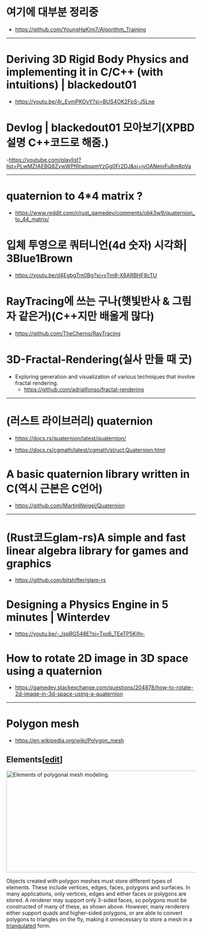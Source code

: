 # 여기에 대부분 정리중

- https://github.com/YoungHaKim7/Algorithm_Training

<hr>

# Deriving 3D Rigid Body Physics and implementing it in C/C++ (with intuitions) | blackedout01
- https://youtu.be/4r_EvmPKOvY?si=BUS4OK2FpS-J5Lne

# Devlog | blackedout01 모아보기(XPBD설명 C++코드로 해줌.)
-https://youtube.com/playlist?list=PLwMZtAEBQ8ZywWPf6twbspmYzGg0Fr2DJ&si=jyOANeioFu8m8pVa

<hr>

# quaternion to 4*4 matrix ?
- https://www.reddit.com/r/rust_gamedev/comments/obk3w9/quaternion_to_44_matrix/

# 입체 투영으로 쿼터니언(4d 숫자) 시각화| 3Blue1Brown
- https://youtu.be/d4EgbgTm0Bg?si=yTm8-X8ARBHF8cTU

# RayTracing에 쓰는 구나(햇빛반사 &  그림자 같은거)(C++지만 배울게 많다)
- https://github.com/TheCherno/RayTracing


# 3D-Fractal-Rendering(실사 만들 때 굿)
- Exploring generation and visualization of various techniques that involve fractal rendering. 
  - https://github.com/adrialfonso/fractal-rendering

<hr>

# (러스트 라이브러리) quaternion
- https://docs.rs/quaternion/latest/quaternion/

- https://docs.rs/cgmath/latest/cgmath/struct.Quaternion.html


# A basic quaternion library written in C(역시 근본은 C언어)
- https://github.com/MartinWeigel/Quaternion

<hr>

# (Rust코드glam-rs)A simple and fast linear algebra library for games and graphics
- https://github.com/bitshifter/glam-rs


# Designing a Physics Engine in 5 minutes | Winterdev

- https://youtu.be/-_IspRG548E?si=Txo6_TEeTP5Kifn-


# How to rotate 2D image in 3D space using a quaternion
- https://gamedev.stackexchange.com/questions/204878/how-to-rotate-2d-image-in-3d-space-using-a-quaternion

<hr>

# Polygon mesh
- https://en.wikipedia.org/wiki/Polygon_mesh

<h2><span class="mw-headline" id="Elements">Elements</span><span class="mw-editsection"><span class="mw-editsection-bracket">[</span><a href="/w/index.php?title=Polygon_mesh&amp;action=edit&amp;section=1" title="Edit section: Elements"><span>edit</span></a><span class="mw-editsection-bracket">]</span></span></h2>
<p><span class="mw-default-size" typeof="mw:File"><a href="/wiki/File:Mesh_overview.svg" class="mw-file-description" title="Elements of polygonal mesh modeling."><img alt="Elements of polygonal mesh modeling." src="//upload.wikimedia.org/wikipedia/commons/thumb/6/6d/Mesh_overview.svg/720px-Mesh_overview.svg.png" decoding="async" width="720" height="271" class="mw-file-element" srcset="//upload.wikimedia.org/wikipedia/commons/thumb/6/6d/Mesh_overview.svg/1080px-Mesh_overview.svg.png 1.5x, //upload.wikimedia.org/wikipedia/commons/thumb/6/6d/Mesh_overview.svg/1440px-Mesh_overview.svg.png 2x" data-file-width="720" data-file-height="271" /></a></span>
</p><p>Objects created with polygon meshes must store different types of elements. These include vertices, edges, faces, polygons and surfaces. In many applications, only vertices, edges and either faces or polygons are stored. A renderer may support only 3-sided faces, so polygons must be constructed of many of these, as shown above. However, many renderers either support quads and higher-sided polygons, or are able to convert polygons to triangles on the fly, making it unnecessary to store a mesh in a <a href="/wiki/Surface_triangulation" title="Surface triangulation">triangulated</a> form. 
</p>
